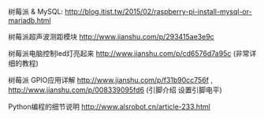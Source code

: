 树莓派 & MySQL: http://blog.itist.tw/2015/02/raspberry-pi-install-mysql-or-mariadb.html

树莓派超声波测距模块 http://www.jianshu.com/p/293415ae3e9c

树莓派电脑控制led灯亮起来 http://www.jianshu.com/p/cd6576d7a95c (非常详细的教程)

树莓派 GPIO应用详解 http://www.jianshu.com/p/f31b90cc756f , http://www.jianshu.com/p/008339095fd6   (引脚介绍 设置引脚电平)

Python编程的细节说明 http://www.alsrobot.cn/article-233.html
